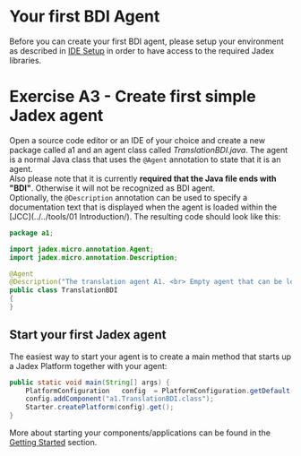 # Your first BDI Agent

Before you can create your first BDI agent, please setup your environment as described in [IDE Setup](../../getting-started/getting-started/#ide-setup) in order to have access to the required Jadex libraries.

# Exercise A3 - Create first simple Jadex agent

Open a source code editor or an IDE of your choice and create a new package called a1 and an agent class called *TranslationBDI.java*.
The agent is a normal Java class that uses the ```@Agent``` annotation to state that it is an agent.  
Also please note that it is currently **required that the Java file ends with "BDI"**.
Otherwise it will not be recognized as BDI agent.  
Optionally, the ```@Description``` annotation can be used to specify a documentation text that is displayed when the agent is loaded within the [JCC](../../tools/01 Introduction/).
The resulting code should look like this:

```java
package a1;

import jadex.micro.annotation.Agent;
import jadex.micro.annotation.Description;

@Agent
@Description("The translation agent A1. <br> Empty agent that can be loaded and started.")
public class TranslationBDI
{
}
```

## Start your first Jadex agent
The easiest way to start your agent is to create a main method that starts up a Jadex Platform together with your agent:
```java
public static void main(String[] args) {
    PlatformConfiguration   config  = PlatformConfiguration.getDefault();
    config.addComponent("a1.TranslationBDI.class");
    Starter.createPlatform(config).get();
}
```

More about starting your components/applications can be found in the [Getting Started](../../getting-started/getting-started/#starting-your-applications) section.
